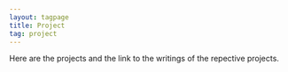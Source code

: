 ```yaml
---
layout: tagpage
title: Project
tag: project
---
```


Here are the projects and the link to the writings of the repective projects.